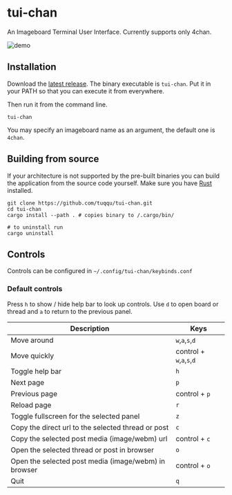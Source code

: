 # tui-chan
An Imageboard Terminal User Interface.
Currently supports only 4chan.

![demo](docs/demo.gif)

## Installation
Download the [latest release][latest-releases]. The binary executable is `tui-chan`. Put it in your PATH so that you can execute it from everywhere.

Then run it from the command line.
```shell
tui-chan
```

You may specify an imageboard name as an argument, the default one is `4chan`.

## Building from source
If your architecture is not supported by the pre-built binaries you can build the application from the source code yourself.
Make sure you have [Rust][rust-installation-url] installed.

```shell
git clone https://github.com/tuqqu/tui-chan.git
cd tui-chan
cargo install --path . # copies binary to /.cargo/bin/

# to uninstall run
cargo uninstall
```

## Controls

Controls can be configured in `~/.config/tui-chan/keybinds.conf`

### Default controls

Press `h` to show / hide help bar to look up controls.
Use `d` to open board or thread and `a` to return to the previous panel.

| Description                                          | Keys                          |
|------------------------------------------------------|-------------------------------|
| Move around                                          | `w`,`a`,`s`,`d`               |
| Move quickly                                         | control + `w`,`a`,`s`,`d`     |
| Toggle help bar                                      | `h`                           |
| Next page                                            | `p`                           |
| Previous page                                        | control + `p`                 |
| Reload page                                          | `r`                           |
| Toggle fullscreen for the selected panel             | `z`                           |
| Copy the direct url to the selected thread or post   | `c`                           |
| Copy the selected post media (image/webm) url        | control + `c`                 |
| Open the selected thread or post in browser          | `o`                           |
| Open the selected post media (image/webm) in browser | control + `o`                 |
| Quit                                                 | `q`                           |

[latest-releases]: https://github.com/tuqqu/tui-chan/releases
[rust-installation-url]: https://www.rust-lang.org/tools/install
